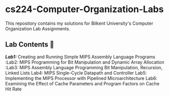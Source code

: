 # cs224-Computer-Organization-Labs
This repository contains my solutions for Bilkent University's Computer Organization Lab Assignments.

## Lab Contents 📕

*****Lab1:***** Creating and Running Simple MIPS Assembly Language Programs
:Lab2: MIPS Programming for Bit Manipulation and Dynamic Array Allocation
:Lab3: MIPS Assembly Language Programming Bit Manipulation, Recursion, Linked Lists
Lab4: MIPS Single-Cycle Datapath and Controller
Lab5: Implementing the MIPS Processor with Pipelined Microarchitecture
Lab6: Examining the Effect of Cache Parameters and Program Factors on Cache Hit Rate
